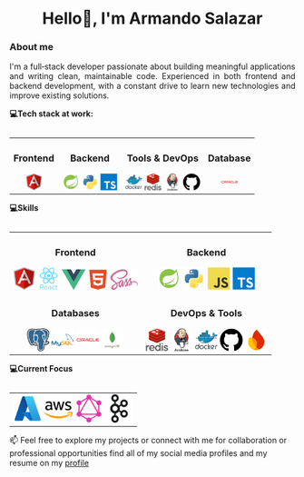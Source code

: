 <h1 align="center">Hello👋, I'm Armando Salazar</h1>

### About me

<p style="text-align: justify;">I'm a full‑stack developer passionate about building meaningful applications and writing clean, maintainable code. Experienced in both frontend and backend development, with a constant drive to learn new technologies and improve existing solutions.</p>

**💻Tech stack at work:**

<table align="left">
  <tr>
    <td align="center">
      <h3>Frontend</h3>
      <div>
        <img src="assets/icons/angular.png" height="30"/>
      </div>
    </td>
    <td align="center">
      <h3>Backend</h3>
      <div>
        <img src="assets/icons/spring.png" height="30"/>
        <img src="assets/icons/python.svg" height="30"/>
        <img src="assets/icons/ts.svg" height="30"/>
      </div>
    </td>
    <td align="center">
      <h3>Tools & DevOps</h3>
      <div>
        <img src="assets/icons/docker.svg" height="30"/>
        <img src="assets/icons/redis.svg" height="30"/>
        <img src="assets/icons/jenkins.png" height="30"/>
        <img src="assets/icons/github.png" height="30"/>
      </div>
    </td>
    <td align="center">
      <h3>Database</h3>
      <div>
        <img src="assets/icons/oracle.svg" height="30"/>
      </div>
    </td>
  </tr>
</table>

**💻Skills**

<table align="left">
  <tr>
    <td align="center">
      <h3>Frontend</h3>
      <div>
        <img src="assets/icons/angular.png" alt="Angular" height="40"/>
        <img src="assets/icons/react.svg" alt="React" height="40"/>
        <img src="assets/icons/vue.png" alt="Vue" height="36"/>
        <img src="assets/icons/html.png" alt="Html" height="36"/>
        <img src="assets/icons/sass.png" alt="Sass" height="36"/>
      </div>
    </td>
    <td align="center">
      <h3>Backend</h3>
      <div>
        <img src="assets/icons/spring.png" alt="java" height="40"/>
        <img src="assets/icons/python.svg" alt="python" height="40"/>
        <img src="assets/icons/js.svg" alt="javascript" height="40"/>
        <img src="assets/icons/ts.svg" alt="typescript" height="40"/>
    </td>
  </tr>
  <tr>
    <td align="center">
      <h3>Databases</h3>
      <div>
        <img src="assets/icons/posgresql.png" alt="posgresql" height="40"/>
        <img src="assets/icons/mysql.svg" alt="mysql" height="40"/>
        <img src="assets/icons/oracle.svg" alt="oracle" height="40"/>
        <img src="assets/icons/mongo.png" alt="mongo" height="40"/>
      </div>
    </td>
    <td align="center">
      <h3>DevOps & Tools</h3>
      <div>
        <img src="assets/icons/redis.svg" alt="redis" height="40"/>
        <img src="assets/icons/jenkins.png" alt="jenkins" height="40"/>
        <img src="assets/icons/docker.svg" alt="docker" height="40"/>
        <img src="assets/icons/github.png" alt="github" height="40"/>
        <img src="assets/icons/firebase.png" alt="firebase" height="40"/>
      </div>
    </td>
  </tr>
</table>

**💻Current Focus**
<table align="left">
  <tr>
    <td align="center" colspan="2">
      <div>
        <img src="assets/icons/azure.png" height="50"/>
        <img src="assets/icons/aws.png" height="50"/>
        <img src="assets/icons/graphql.png" height="50"/>
        <img src="assets/icons/kafka.svg" height="50"/>
      </div>
    </td>
  </tr>
</table>


📫 Feel free to explore my projects or connect with me for collaboration or professional opportunities find all of my social media profiles and my resume on my [profile](https://armandosj.github.io/)

